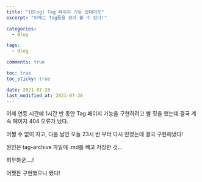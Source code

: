 ```yaml
---
title: "[Blog] Tag 페이지 기능 업데이트"
excerpt: "이제는 Tag들을 모아 볼 수 있다!"

categories:
  - Blog

tags:
  - Blog

comments: true

toc: true
toc_sticky: true

date: 2021-07-28
last_modified_at: 2021-07-28
---
```

어제 연등 시간에 1시간 반 동안 Tag 페이지 기능을 구현하려고 뻘 짓을 했는데 결국 계속 페이지 404 오류가 났다.


어쩔 수 없이 자고, 다음 날인 오늘 23시 반 부터 다시 만졌는데 결국 구현해냈다!


원인은 tag-archive 파일에 .md를 빼고 저장한 것...


허무하군....!


어쨌든 구현했으니 됐다!
